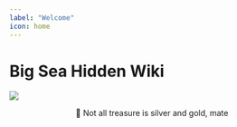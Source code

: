 ```yaml
---
label: "Welcome"
icon: home
---
```


# Big Sea Hidden Wiki

<img src="https://cdn.jsdelivr.net/gh/vibestepler/picx-images-hosting@master/20231028/ship.59tf2ixg1itc.gif"></img>

<center><span class="no-link inline-flex items-center justify-center font-medium leading-none whitespace-nowrap text-gray-600 bg-white border border-gray-300 dark:text-dark-350 dark:border-dark-450 dark:bg-dark-450 h-6 px-2 text-xs rounded-md"><span>🥂 Not all treasure is silver and gold, mate</span></center>

